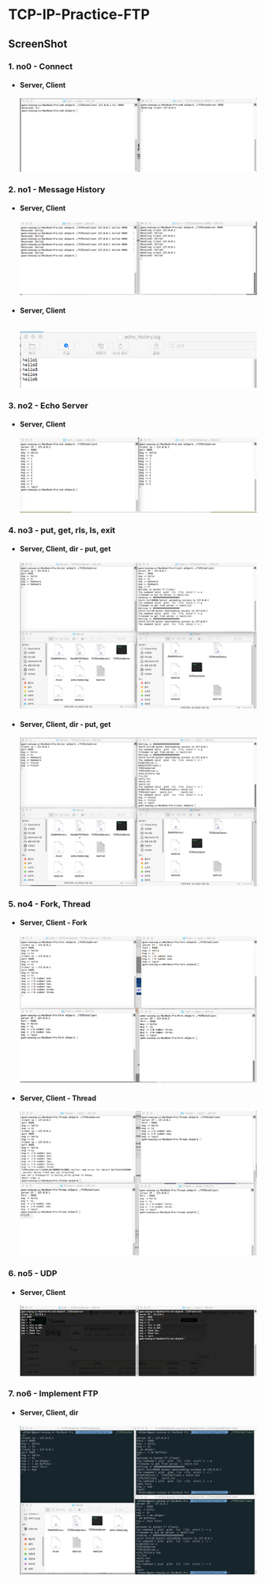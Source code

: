 ﻿# TCP-IP-Practice-FTP
## ScreenShot
### 1. no0 - Connect
  + #### Server, Client
    <img src="no0/no0.png"> 
### 2. no1 - Message History
  + #### Server, Client
    <img src="no1/no1_1.png">
  + #### Server, Client
    <br> <img src="no1/no1_2.png">    
### 3. no2 - Echo Server
  + #### Server, Client
    <img src="no2/no2.png"> 
### 4. no3 - put, get, rls, ls, exit
  + #### Server, Client, dir - put, get
    <img src="no3/no3_1.png">   
  + #### Server, Client, dir - put, get
    <img src="no3/no3_2.png">     
### 5. no4 - Fork, Thread
  + #### Server, Client - Fork
    <img src="no4/no4_1.png">   
  + #### Server, Client - Thread
    <img src="no4/no4_2.png">     
### 6. no5 - UDP
  + #### Server, Client 
    <img src="no5/no5.png">   
### 7. no6 - Implement FTP 
  + #### Server, Client, dir
    <img src="no6/no6.png">     
